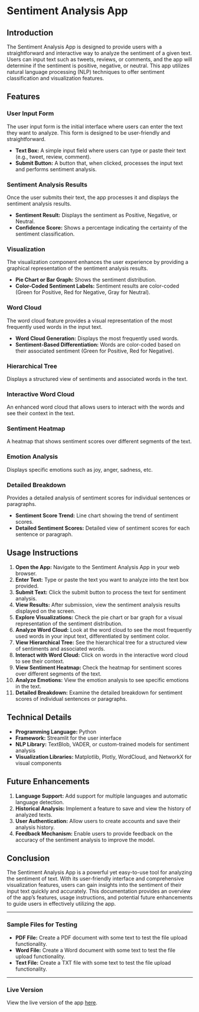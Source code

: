 # Sentiment Analysis App

## Introduction

The Sentiment Analysis App is designed to provide users with a straightforward and interactive way to analyze the sentiment of a given text. Users can input text such as tweets, reviews, or comments, and the app will determine if the sentiment is positive, negative, or neutral. This app utilizes natural language processing (NLP) techniques to offer sentiment classification and visualization features.

## Features

### User Input Form

The user input form is the initial interface where users can enter the text they want to analyze. This form is designed to be user-friendly and straightforward.

- **Text Box:** A simple input field where users can type or paste their text (e.g., tweet, review, comment).
- **Submit Button:** A button that, when clicked, processes the input text and performs sentiment analysis.

### Sentiment Analysis Results

Once the user submits their text, the app processes it and displays the sentiment analysis results.

- **Sentiment Result:** Displays the sentiment as Positive, Negative, or Neutral.
- **Confidence Score:** Shows a percentage indicating the certainty of the sentiment classification.

### Visualization

The visualization component enhances the user experience by providing a graphical representation of the sentiment analysis results.

- **Pie Chart or Bar Graph:** Shows the sentiment distribution.
- **Color-Coded Sentiment Labels:** Sentiment results are color-coded (Green for Positive, Red for Negative, Gray for Neutral).

### Word Cloud

The word cloud feature provides a visual representation of the most frequently used words in the input text.

- **Word Cloud Generation:** Displays the most frequently used words.
- **Sentiment-Based Differentiation:** Words are color-coded based on their associated sentiment (Green for Positive, Red for Negative).

### Hierarchical Tree

Displays a structured view of sentiments and associated words in the text.

### Interactive Word Cloud

An enhanced word cloud that allows users to interact with the words and see their context in the text.

### Sentiment Heatmap

A heatmap that shows sentiment scores over different segments of the text.

### Emotion Analysis

Displays specific emotions such as joy, anger, sadness, etc.

### Detailed Breakdown

Provides a detailed analysis of sentiment scores for individual sentences or paragraphs.

- **Sentiment Score Trend:** Line chart showing the trend of sentiment scores.
- **Detailed Sentiment Scores:** Detailed view of sentiment scores for each sentence or paragraph.

## Usage Instructions

1. **Open the App:** Navigate to the Sentiment Analysis App in your web browser.
2. **Enter Text:** Type or paste the text you want to analyze into the text box provided.
3. **Submit Text:** Click the submit button to process the text for sentiment analysis.
4. **View Results:** After submission, view the sentiment analysis results displayed on the screen.
5. **Explore Visualizations:** Check the pie chart or bar graph for a visual representation of the sentiment distribution.
6. **Analyze Word Cloud:** Look at the word cloud to see the most frequently used words in your input text, differentiated by sentiment color.
7. **View Hierarchical Tree:** See the hierarchical tree for a structured view of sentiments and associated words.
8. **Interact with Word Cloud:** Click on words in the interactive word cloud to see their context.
9. **View Sentiment Heatmap:** Check the heatmap for sentiment scores over different segments of the text.
10. **Analyze Emotions:** View the emotion analysis to see specific emotions in the text.
11. **Detailed Breakdown:** Examine the detailed breakdown for sentiment scores of individual sentences or paragraphs.

## Technical Details

- **Programming Language:** Python
- **Framework:** Streamlit for the user interface
- **NLP Library:** TextBlob, VADER, or custom-trained models for sentiment analysis
- **Visualization Libraries:** Matplotlib, Plotly, WordCloud, and NetworkX for visual components

## Future Enhancements

1. **Language Support:** Add support for multiple languages and automatic language detection.
2. **Historical Analysis:** Implement a feature to save and view the history of analyzed texts.
3. **User Authentication:** Allow users to create accounts and save their analysis history.
4. **Feedback Mechanism:** Enable users to provide feedback on the accuracy of the sentiment analysis to improve the model.

## Conclusion

The Sentiment Analysis App is a powerful yet easy-to-use tool for analyzing the sentiment of text. With its user-friendly interface and comprehensive visualization features, users can gain insights into the sentiment of their input text quickly and accurately. This documentation provides an overview of the app’s features, usage instructions, and potential future enhancements to guide users in effectively utilizing the app.

---

### Sample Files for Testing

- **PDF File:** Create a PDF document with some text to test the file upload functionality.
- **Word File:** Create a Word document with some text to test the file upload functionality.
- **Text File:** Create a TXT file with some text to test the file upload functionality.

---

### Live Version
View the live version of the app [here]([url](https://danial-sentiment-analysis-app.streamlit.app/)). 
